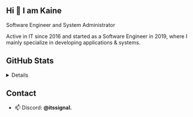 ## Hi 👋 I am Kaine
Software Engineer and System Administrator

Active in IT since 2016 and started as a Software Engineer in 2019, where I mainly specialize in developing applications & systems.

## GitHub Stats
<details>
  <div align="center">
    <img src="https://github-readme-stats.vercel.app/api?username=kainevo&theme=tokyonight&hide_border=false&include_all_commits=true&count_private=false"/><br/>
    <img src="https://github-readme-streak-stats.herokuapp.com/?user=kainevo&theme=tokyonight&hide_border=false"/><br/>
    <img src="https://github-readme-stats.vercel.app/api/top-langs/?username=kainevo&theme=tokyonight&hide_border=false&include_all_commits=true&count_private=false&layout=compact"/><br/>
    <img src="https://github-readme-activity-graph.vercel.app/graph?username=kainevo&theme=tokyo-night"/>
  </div>
</details>

## Contact
- 📫 Discord: **@itssignal.**
